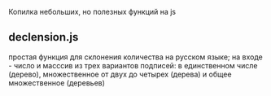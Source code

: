 Копилка небольших, но полезных функций на js

declension.js 
--
простая функция для склонения количества на русском языке; на входе - число и масссив из трех вариантов подписей: в единственном числе (дерево), множественное от двух до четырех (дерева) и общее множественное (деревьев) 
